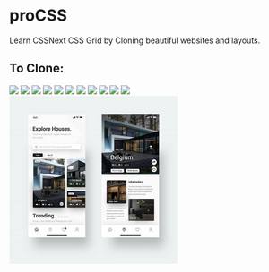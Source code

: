 # proCSS

Learn CSSNext CSS Grid by Cloning beautiful websites and layouts.

## To Clone:

<img src="https://i.pinimg.com/originals/7d/4c/66/7d4c66d0b646478a297ee21e7cd8aee5.jpg" width="300px" />
<img src="https://i.pinimg.com/originals/c3/64/72/c36472e703f1ca49324f53991f610392.jpg" width="300px" />
<img src="https://i.pinimg.com/originals/69/63/a5/6963a5c312b1994e1c7ea094bbd508de.jpg" width="300px" />
<img src="https://i.pinimg.com/564x/af/c5/fd/afc5fdee8a4036487d89ae08da9f1745.jpg" width="300px" />
<img src="https://i.pinimg.com/564x/ba/ea/9d/baea9d5be82afaaea4aa6a739a0cc6a8.jpg" width="300px" />
<img src="https://i.pinimg.com/564x/fd/90/23/fd9023163c117b63caac113a7bd47f5c.jpg" width="300px" />
<img src="https://i.pinimg.com/564x/71/3d/cb/713dcbadbd7d7ecf84f7933ccccd30c4.jpg" width="300px" />
<img src="https://i.pinimg.com/564x/a4/0d/ba/a40dba0269d7de0120496ec830d6b25a.jpg" width="300px" />
<img src="https://cdn.dribbble.com/users/102267/screenshots/4275407/afisha_by_radiusss.jpg" width="300px" />
<img src="https://i.pinimg.com/564x/93/c5/b9/93c5b90c3e07b8e3c2f6186be990501b.jpg" width="300px" />
<img src="https://i.pinimg.com/564x/20/28/9c/20289c61c06453c2a068a119a4a63d43.jpg" width="300px" />
<img src="https://raw.githubusercontent.com/serranoarevalo/proCSS/master/856404704727cddc1c5276803d6be314.jpg" width="300px" />

